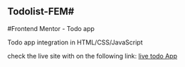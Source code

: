## Todolist-FEM#
#Frontend Mentor - Todo app

Todo app integration in HTML/CSS/JavaScript

check the live site with on the following link:
[live todo App](https://gracious-joliot-9a183c.netlify.app)
